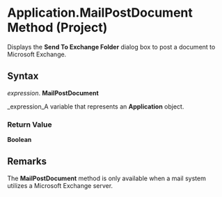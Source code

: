 
# Application.MailPostDocument Method (Project)

Displays the  **Send To Exchange Folder** dialog box to post a document to Microsoft Exchange.


## Syntax

 _expression_. **MailPostDocument**

 _expression_A variable that represents an  **Application** object.


### Return Value

 **Boolean**


## Remarks

The  **MailPostDocument** method is only available when a mail system utilizes a Microsoft Exchange server.

